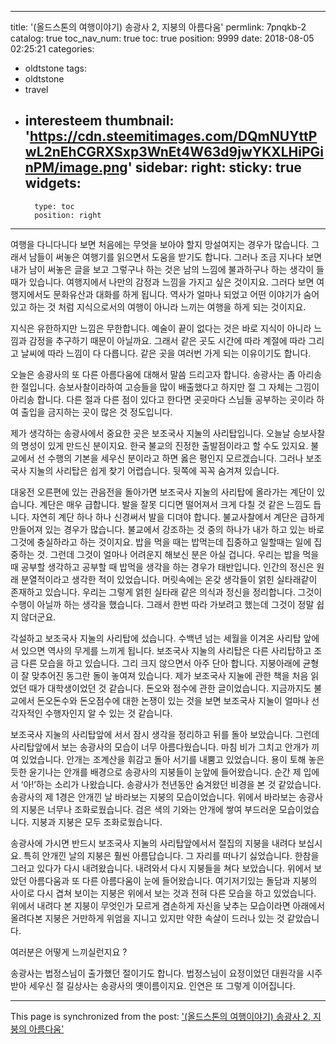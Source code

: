 
---
title: '(올드스톤의 여행이야기) 송광사 2, 지붕의 아름다움'
permlink: 7pnqkb-2
catalog: true
toc_nav_num: true
toc: true
position: 9999
date: 2018-08-05 02:25:21
categories:
- oldtstone
tags:
- oldtstone
- travel
- interesteem
thumbnail: 'https://cdn.steemitimages.com/DQmNUYttPwL2nEhCGRXSxp3WnEt4W63d9jwYKXLHiPGinPM/image.png'
sidebar:
    right:
        sticky: true
widgets:
    -
        type: toc
        position: right
---


여행을 다니다니다 보면 처음에는 무엇을 보아야 할지 망설여지는 경우가 많습니다. 그래서 남들이 써놓은 여행기를 읽으면서 도움을 받기도 합니다. 그러나 조금 지나다 보면 내가 남이 써놓은 글을 보고 그렇구나 하는 것은 남의 느낌에 불과하구나 하는 생각이 들 때가 있습니다. 여행지에서 나만의 감정과 느낌을 가지고 싶은 것이지요. 그러다 보면 여행지에서도 문화유산과 대화를 하게 됩니다. 역사가 얼마나 되었고 어떤 이야기가 숨어 있고 하는 것 처럼 지식으로서의 여행이 아니라 느끼는 여행을 하게 되는 것이지요. 

지식은 유한하지만 느낌은 무한합니다. 예술이 끝이 없다는 것은 바로 지식이 아니라 느낌과 감정을 추구하기 때문이 아닐까요. 그래서 같은 곳도 시간에 따라 계절에 따라 그리고 날씨에 따라 느낌이 다 다릅니다. 같은 곳을 여러번 가게 되는 이유이기도 합니다. 

오늘은 송광사의 또 다른 아름다움에 대해서 말씀 드리고자 합니다. 송광사는 좀 아리송한 절입니다. 승보사찰이라하여 고승들을 많이 배출했다고 하지만 절 그 자체는 그낌이 아리송 합니다. 다른 절과 다른 점이 있다고 한다면 곳곳마다 스님들 공부하는 곳이라 하여 출입을 금지하는 곳이 많은 것 정도입니다. 

제가 생각하는 송광사에서 중요한 곳은 보조국사 지눌의 사리탑입니다. 오늘날 승보사찰의 명성이 있게 만드신 분이지요. 한국 불교의 진정한 출발점이라고 할 수도 있지요. 불교에서 선 수행의 기본을 세우신 분이라고 하면 옳은 평인지 모르겠습니다. 그러나 보조국사 지눌의 사리탑은 쉽게 찾기 어렵습니다. 뒷쪽에 꼭꼭 숨겨져 있습니다. 

대웅전 오른편에 있는 관음전을 돌아가면 보조국사 지눌의 사리탑에 올라가는 계단이 있습니다. 계단은 매우 급합니다. 발을 잘못 디디면 떨어져서 크게 다칠 것 같은 느낌도 듭니다. 자연히 계단 하나 하나 신경써서 발을 디뎌야 합니다. 불교사찰에서 계단은 급하게 만들어져 있는 경우가 많습니다. 불교에서 강조하는 것 중의 하나가 내가 하고 있는 바로 그것에 충실하라고 하는 것이지요. 밥을 먹을 때는 밥먹는데 집중하고 일할때는 일에 집중하는 것. 그런데 그것이 얼마나 어려운지 해보신 분은 아실 겁니다. 우리는 밥을 먹을때 공부할 생각하고 공부할 때 밥먹을 생각을 하는 경우가 태반입니다. 인간의 정신은 원래 분열적이라고 생각한 적이 있었습니다. 머릿속에는 온갖 생각들이 얽힌 실타래같이 존재하고 있습니다. 우리는 그렇게 얽힌 실타래 같은 의식과 정신을 정리합니다. 그것이 수행이 아닐까 하는 생각을 했습니다. 그래서 한번 따라 가보려고 했는데 그것이 정말 쉽지 않더군요. 

각설하고 보조국사 지눌의 사리탑에 섰습니다. 수백년 넘는 세월을 이겨온 사리탑 앞에 서 있으면 역사의 무게를 느끼게 됩니다. 보조국사 지눌의 사리탑은 다른 사리탑하고 조금 다른 모습을 하고 있습니다. 그리 크지 않으면서 아주 단아 합니다. 지붕아래에 균형이 잘 맞추어진 동그란 돌이 놓여져 있습니다. 제가 보조국사 지눌에 관한 책을 처음 읽었던 때가 대학생이었던 것 같습니다. 돈오와 점수에 관한 글이었습니다. 지금까지도 불교에서 돈오돈수와 돈오점수에 대한 논쟁이 있는 것을 보면 보조국사 지눌이 얼마나 선각자적인 수행자인지 알 수 있는 것 같습니다.

보조국사 지눌의 사리탑앞에 서서 잠시 생각을 정리하고 뒤를 돌아 보았습니다. 그런데 사리탑앞에서 보는 송광사의 모습이 너무 아름다웠습니다. 마침 비가 그치고 안개가 끼여 있었습니다. 안개는 조계산을 휘감고 돌아 서기를 내뿜고 있었습니다. 용이 토해 놓은 듯한 윤기나는 안개를 배경으로 송광사의 지붕들이 눈앞에 들어왔습니다. 순간 제 입에서 ‘아!’하는 소리가 나왔습니다. 송광사가 천년동안 숨겨왔던 비경을 본 것 같았습니다. 송광사의 제 1경은 안개낀 날 바라보는 지붕의 모습이었습니다. 위에서 바라보는 송광사의 지붕은 너무나 조화로웠습니다. 검은 색의 기와는 안개에 쌓여 부드러운 모습이었습니다. 지붕과 지붕은 모두 조화로웠습니다. 

송광사에 가시면 반드시 보조국사 지눌의 사리탑앞에서서 절집의 지붕을 내려다 보십시요. 특히 안개낀 날의 지붕은 훨씬 아름답습니다. 그 자리를 떠나기 싫었습니다. 한참을 그러고 있다가 다시 내려왔습니다. 내려와서 다시 지붕들을 쳐다 보았습니다. 위에서 보았던 아름다움과 또 다른 아름다움이 눈에 들어왔습니다. 여기저기있는 돌담과 지붕의 사이로 다시 겹쳐 보이는 지붕은 위에서 보는 것과 전혀 다른 모습을 하고 있었습니다. 위에서 내려다 본 지붕이 무엇인가 모르게 겸손하게 자신을 낮추는 모습이라면 아래에서 올려다본 지붕은 거만하게 위엄을 지니고 있지만 약한 속살이 드러나 있는 것 같았습니다. 

여러분은 어떻게 느끼실런지요 ?

송광사는 법정스님이 출가했던 절이기도 합니다. 법정스님이 요정이었던 대원각을 시주받아 세우신 절 길상사는 송광사의 옛이름이지요. 인연은 또 그렇게 이어집니다.

- - -

This page is synchronized from the post: ['(올드스톤의 여행이야기) 송광사 2, 지붕의 아름다움'](https://steemit.com/@oldstone/7pnqkb-2)
